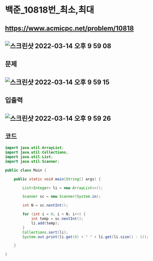 # 백준_10818번_최소,최대
https://www.acmicpc.net/problem/10818
---
![스크린샷 2022-03-14 오후 9 59 08](https://user-images.githubusercontent.com/53985471/158176862-30eac884-2004-421b-95b1-13007dda7a1d.png)
---
## 문제
![스크린샷 2022-03-14 오후 9 59 15](https://user-images.githubusercontent.com/53985471/158176891-1806bca4-54f5-4500-aa45-3ad3dfdae77e.png)
---
## 입출력
![스크린샷 2022-03-14 오후 9 59 26](https://user-images.githubusercontent.com/53985471/158176915-e476ec12-941d-428f-92a5-9c926283f975.png)
---
## 코드
```java
import java.util.ArrayList;
import java.util.Collections;
import java.util.List;
import java.util.Scanner;

public class Main {

    public static void main(String[] args) {

        List<Integer> li = new ArrayList<>();

        Scanner sc = new Scanner(System.in);

        int N = sc.nextInt();

        for (int i = 0; i < N; i++) {
            int temp = sc.nextInt();
            li.add(temp);
        }
        Collections.sort(li);
        System.out.print(li.get(0) + " " + li.get(li.size() - 1));

    }

}

```
